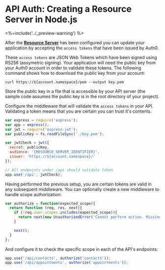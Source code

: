 # API Auth: Creating a Resource Server in Node.js
<%=include('../_preview-warning') %>

After the [**Resource Server**](/api-auth/config/resource-servers) has been configured you can update your application by accepting the `access tokens` that have been issued by Auth0.

These `access tokens` are JSON Web Tokens which have been signed using RS256 (assymetric signing). Your application will need the public key from your Auth0 account in order to validate these tokens. The following command shows how to download the public key from your account:

```
curl https://${account.namespace}/pem --output key.pem
```

Store the public key in a file that is accessible by your API server (the sample code assumes the public key is in the root directory of your project).

Configure the middleware that will validate the `access tokens` in your API. Validating a token means that you are certain you can trust it's contents.

```js
var express = require('express');
var app = express();
var jwt = require('express-jwt');
var publicKey = fs.readFileSync('./key.pem');

var jwtCheck = jwt({
  secret: publicKey,
  audience: '{RESOURCE_SERVER_IDENTIFIER}',
  issuer: 'https://${account.namespace}/'
});

// All endpoints under /api should validate token
app.use('/api', jwtCheck);
```

Having performed the previous setup, you are certain tokens are valid in any subsequent middleware. You can optionally create a new middleware to handle scope authorization:

```js
var authorize = function(expected_scope){
  return function (req, res, next){
    if (!req.user.scopes.includes(expected_scope)){
      return next(new UnauthorizedError('Cannot perform action. Missing scope ' + expected_scope}));
    }

    next();
  }
};
```

And configure it to check the specific scope in each of the API's endpoints:

```js
app.use('/api/contacts', authorize('contacts'));
app.use('/api/appointments', authorize('appointments'));
```
